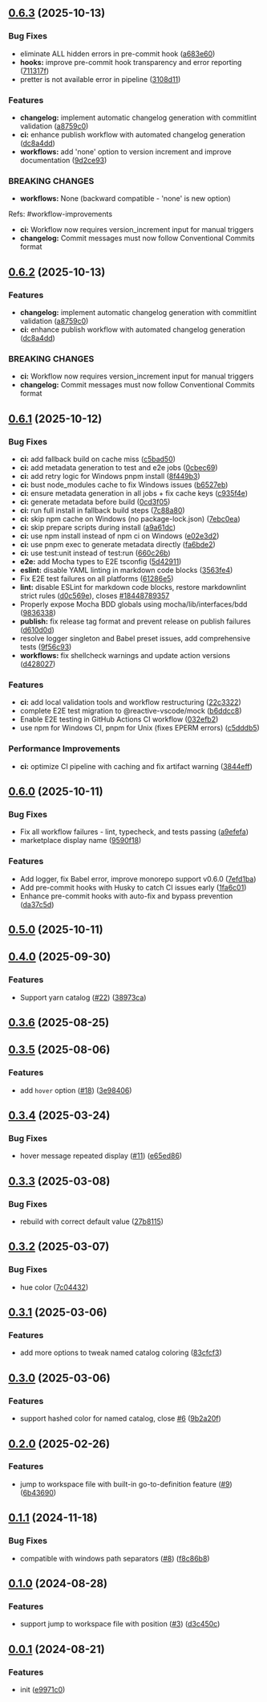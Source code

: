 ## [0.6.3](https://github.com/tobiashochguertel/vscode-catalog-lens/compare/v0.6.1...v0.6.3) (2025-10-13)

### Bug Fixes

- eliminate ALL hidden errors in pre-commit hook ([a683e60](https://github.com/tobiashochguertel/vscode-catalog-lens/commit/a683e60f4ab04b66160eb8d1849e8fd1f366156f))
- **hooks:** improve pre-commit hook transparency and error reporting ([711317f](https://github.com/tobiashochguertel/vscode-catalog-lens/commit/711317f8d3d892c70d2ff51fc6c11dd25cf67595))
- pretter is not available error in pipeline ([3108d11](https://github.com/tobiashochguertel/vscode-catalog-lens/commit/3108d1169aa4a4179c98f29ab4418deb6a662f19))

### Features

- **changelog:** implement automatic changelog generation with commitlint validation ([a8759c0](https://github.com/tobiashochguertel/vscode-catalog-lens/commit/a8759c0ec3acc5d5e8fa303d6b672ec9abdbd560))
- **ci:** enhance publish workflow with automated changelog generation ([dc8a4dd](https://github.com/tobiashochguertel/vscode-catalog-lens/commit/dc8a4ddafc7fdc1510ab6bdf06a4fd5c2dd12e26))
- **workflows:** add 'none' option to version increment and improve documentation ([9d2ce93](https://github.com/tobiashochguertel/vscode-catalog-lens/commit/9d2ce9322acecf490c2165ce224beb9eaddb1873))

### BREAKING CHANGES

- **workflows:** None (backward compatible - 'none' is new option)

Refs: #workflow-improvements

- **ci:** Workflow now requires version_increment input for manual triggers
- **changelog:** Commit messages must now follow Conventional Commits format

## [0.6.2](https://github.com/tobiashochguertel/vscode-catalog-lens/compare/v0.6.1...v0.6.2) (2025-10-13)

### Features

- **changelog:** implement automatic changelog generation with commitlint validation ([a8759c0](https://github.com/tobiashochguertel/vscode-catalog-lens/commit/a8759c0ec3acc5d5e8fa303d6b672ec9abdbd560))
- **ci:** enhance publish workflow with automated changelog generation ([dc8a4dd](https://github.com/tobiashochguertel/vscode-catalog-lens/commit/dc8a4ddafc7fdc1510ab6bdf06a4fd5c2dd12e26))

### BREAKING CHANGES

- **ci:** Workflow now requires version_increment input for manual triggers
- **changelog:** Commit messages must now follow Conventional Commits format

## [0.6.1](https://github.com/tobiashochguertel/vscode-catalog-lens/compare/v0.6.0...v0.6.1) (2025-10-12)

### Bug Fixes

- **ci:** add fallback build on cache miss ([c5bad50](https://github.com/tobiashochguertel/vscode-catalog-lens/commit/c5bad5066bfad5d51a990b68fd87dc6c7a582a73))
- **ci:** add metadata generation to test and e2e jobs ([0cbec69](https://github.com/tobiashochguertel/vscode-catalog-lens/commit/0cbec691d59c460473a2a449936d187ecd615b80))
- **ci:** add retry logic for Windows pnpm install ([8f449b3](https://github.com/tobiashochguertel/vscode-catalog-lens/commit/8f449b3e36ca1f3d3d58feca85ec4d188a3c92a0))
- **ci:** bust node_modules cache to fix Windows issues ([b6527eb](https://github.com/tobiashochguertel/vscode-catalog-lens/commit/b6527eb668f26afd963f75948998024640898943))
- **ci:** ensure metadata generation in all jobs + fix cache keys ([c935f4e](https://github.com/tobiashochguertel/vscode-catalog-lens/commit/c935f4ea1c8200d425009eb1d3d211c1283ada38))
- **ci:** generate metadata before build ([0cd3f05](https://github.com/tobiashochguertel/vscode-catalog-lens/commit/0cd3f05ef691427f0f79d9df58cec710a54f4563))
- **ci:** run full install in fallback build steps ([7c88a80](https://github.com/tobiashochguertel/vscode-catalog-lens/commit/7c88a80b0db60a5e67ad984444264e45ae4a4610))
- **ci:** skip npm cache on Windows (no package-lock.json) ([7ebc0ea](https://github.com/tobiashochguertel/vscode-catalog-lens/commit/7ebc0ea1a0c495f67c72618c69b059a462d024cc))
- **ci:** skip prepare scripts during install ([a9a61dc](https://github.com/tobiashochguertel/vscode-catalog-lens/commit/a9a61dc9c31036b5300081e39e2d2f060b70a1ab))
- **ci:** use npm install instead of npm ci on Windows ([e02e3d2](https://github.com/tobiashochguertel/vscode-catalog-lens/commit/e02e3d289f4737c16adf4b0424aa5945b18d2b18))
- **ci:** use pnpm exec to generate metadata directly ([fa6bde2](https://github.com/tobiashochguertel/vscode-catalog-lens/commit/fa6bde275de2ef51bb7b91f82fb1107953390e59))
- **ci:** use test:unit instead of test:run ([660c26b](https://github.com/tobiashochguertel/vscode-catalog-lens/commit/660c26b7a823faff3794f8699659a583cb005859))
- **e2e:** add Mocha types to E2E tsconfig ([5d42911](https://github.com/tobiashochguertel/vscode-catalog-lens/commit/5d429119015b0b5d2e0a76dfbb938819d863bbcc))
- **eslint:** disable YAML linting in markdown code blocks ([3563fe4](https://github.com/tobiashochguertel/vscode-catalog-lens/commit/3563fe48ec5889239525336d04c6100a5b1e98a4))
- Fix E2E test failures on all platforms ([61286e5](https://github.com/tobiashochguertel/vscode-catalog-lens/commit/61286e53e47eb9657d4a1f004c01c82c8b4a0649))
- **lint:** disable ESLint for markdown code blocks, restore markdownlint strict rules ([d0c569e](https://github.com/tobiashochguertel/vscode-catalog-lens/commit/d0c569ec9e0b15d79577e3d96195009c0ad77067)), closes [#18448789357](https://github.com/tobiashochguertel/vscode-catalog-lens/issues/18448789357)
- Properly expose Mocha BDD globals using mocha/lib/interfaces/bdd ([9836338](https://github.com/tobiashochguertel/vscode-catalog-lens/commit/983633864cae44d98daeddce56fa930351e468d7))
- **publish:** fix release tag format and prevent release on publish failures ([d610d0d](https://github.com/tobiashochguertel/vscode-catalog-lens/commit/d610d0d6c2c684bfb0c414f686eb53988f072dc8))
- resolve logger singleton and Babel preset issues, add comprehensive tests ([9f56c93](https://github.com/tobiashochguertel/vscode-catalog-lens/commit/9f56c9393c65c5b041ab04f5e4b83066b63f5709))
- **workflows:** fix shellcheck warnings and update action versions ([d428027](https://github.com/tobiashochguertel/vscode-catalog-lens/commit/d428027218e8e84ba1c4610ce24569b550abf16a))

### Features

- **ci:** add local validation tools and workflow restructuring ([22c3322](https://github.com/tobiashochguertel/vscode-catalog-lens/commit/22c33222316d7bf543d270d0570faabfa45f4dff))
- complete E2E test migration to @reactive-vscode/mock ([b6ddcc8](https://github.com/tobiashochguertel/vscode-catalog-lens/commit/b6ddcc8c0e0cc94fec957cf0eab543aaec545e11))
- Enable E2E testing in GitHub Actions CI workflow ([032efb2](https://github.com/tobiashochguertel/vscode-catalog-lens/commit/032efb2cd57461a8222808c83a742603eb3a12c5))
- use npm for Windows CI, pnpm for Unix (fixes EPERM errors) ([c5dddb5](https://github.com/tobiashochguertel/vscode-catalog-lens/commit/c5dddb5b19260468efb36872d09139dce9f9facb))

### Performance Improvements

- **ci:** optimize CI pipeline with caching and fix artifact warning ([3844eff](https://github.com/tobiashochguertel/vscode-catalog-lens/commit/3844effc10c371725a86afaa9251ab877ebd0936))

## [0.6.0](https://github.com/tobiashochguertel/vscode-catalog-lens/compare/v0.5.0...v0.6.0) (2025-10-11)

### Bug Fixes

- Fix all workflow failures - lint, typecheck, and tests passing ([a9efefa](https://github.com/tobiashochguertel/vscode-catalog-lens/commit/a9efefad19c1ddb4a97d426a051b09e667583e85))
- marketplace display name ([9590f18](https://github.com/tobiashochguertel/vscode-catalog-lens/commit/9590f18ca9d86d52d0a007bf1c2fd9ba66c69342))

### Features

- Add logger, fix Babel error, improve monorepo support v0.6.0 ([7efd1ba](https://github.com/tobiashochguertel/vscode-catalog-lens/commit/7efd1ba4c24fe16d5712b55c45313ff04594bc2f))
- Add pre-commit hooks with Husky to catch CI issues early ([1fa6c01](https://github.com/tobiashochguertel/vscode-catalog-lens/commit/1fa6c0163dab1b0e68ed714223030301063a3125))
- Enhance pre-commit hooks with auto-fix and bypass prevention ([da37c5d](https://github.com/tobiashochguertel/vscode-catalog-lens/commit/da37c5d374264c29829c6d664ee46e135feb7f39))

## [0.5.0](https://github.com/tobiashochguertel/vscode-catalog-lens/compare/v0.4.0...v0.5.0) (2025-10-11)

## [0.4.0](https://github.com/tobiashochguertel/vscode-catalog-lens/compare/v0.3.6...v0.4.0) (2025-09-30)

### Features

- Support yarn catalog ([#22](https://github.com/tobiashochguertel/vscode-catalog-lens/issues/22)) ([38973ca](https://github.com/tobiashochguertel/vscode-catalog-lens/commit/38973ca14a45ad616b72ad0b7a596d23f0dfcdf8))

## [0.3.6](https://github.com/tobiashochguertel/vscode-catalog-lens/compare/v0.3.5...v0.3.6) (2025-08-25)

## [0.3.5](https://github.com/tobiashochguertel/vscode-catalog-lens/compare/v0.3.4...v0.3.5) (2025-08-06)

### Features

- add `hover` option ([#18](https://github.com/tobiashochguertel/vscode-catalog-lens/issues/18)) ([3e98406](https://github.com/tobiashochguertel/vscode-catalog-lens/commit/3e98406d3723a2b4f1174cc4270345b5129ca1fc))

## [0.3.4](https://github.com/tobiashochguertel/vscode-catalog-lens/compare/v0.3.3...v0.3.4) (2025-03-24)

### Bug Fixes

- hover message repeated display ([#11](https://github.com/tobiashochguertel/vscode-catalog-lens/issues/11)) ([e65ed86](https://github.com/tobiashochguertel/vscode-catalog-lens/commit/e65ed8646e326bcf074ecd4aed73efcbe831bedd))

## [0.3.3](https://github.com/tobiashochguertel/vscode-catalog-lens/compare/v0.3.2...v0.3.3) (2025-03-08)

### Bug Fixes

- rebuild with correct default value ([27b8115](https://github.com/tobiashochguertel/vscode-catalog-lens/commit/27b8115d0a19fdfae6cad44313f76816aa2c5590))

## [0.3.2](https://github.com/tobiashochguertel/vscode-catalog-lens/compare/v0.3.1...v0.3.2) (2025-03-07)

### Bug Fixes

- hue color ([7c04432](https://github.com/tobiashochguertel/vscode-catalog-lens/commit/7c0443223c5ea05dbb4306f17491976cca5bea26))

## [0.3.1](https://github.com/tobiashochguertel/vscode-catalog-lens/compare/v0.3.0...v0.3.1) (2025-03-06)

### Features

- add more options to tweak named catalog coloring ([83cfcf3](https://github.com/tobiashochguertel/vscode-catalog-lens/commit/83cfcf3b7d78d3f91f3951da73f8fce4084ada71))

## [0.3.0](https://github.com/tobiashochguertel/vscode-catalog-lens/compare/v0.2.0...v0.3.0) (2025-03-06)

### Features

- support hashed color for named catalog, close [#6](https://github.com/tobiashochguertel/vscode-catalog-lens/issues/6) ([9b2a20f](https://github.com/tobiashochguertel/vscode-catalog-lens/commit/9b2a20f5dd8f9e1b8a1f1c2dbc22579bc791640f))

## [0.2.0](https://github.com/tobiashochguertel/vscode-catalog-lens/compare/v0.1.1...v0.2.0) (2025-02-26)

### Features

- jump to workspace file with built-in go-to-definition feature ([#9](https://github.com/tobiashochguertel/vscode-catalog-lens/issues/9)) ([6b43690](https://github.com/tobiashochguertel/vscode-catalog-lens/commit/6b43690805e0acc27f03d456e1e66dc06e2b27b5))

## [0.1.1](https://github.com/tobiashochguertel/vscode-catalog-lens/compare/v0.1.0...v0.1.1) (2024-11-18)

### Bug Fixes

- compatible with windows path separators ([#8](https://github.com/tobiashochguertel/vscode-catalog-lens/issues/8)) ([f8c86b8](https://github.com/tobiashochguertel/vscode-catalog-lens/commit/f8c86b8e030f717c7a1f13a11ffeb0b9e0a23159))

## [0.1.0](https://github.com/tobiashochguertel/vscode-catalog-lens/compare/v0.0.1...v0.1.0) (2024-08-28)

### Features

- support jump to workspace file with position ([#3](https://github.com/tobiashochguertel/vscode-catalog-lens/issues/3)) ([d3c450c](https://github.com/tobiashochguertel/vscode-catalog-lens/commit/d3c450cb7e4f272062e41c788e14c4dabe929336))

## [0.0.1](https://github.com/tobiashochguertel/vscode-catalog-lens/compare/e9971c0c5b4164f7521806fa458c649966785679...v0.0.1) (2024-08-21)

### Features

- init ([e9971c0](https://github.com/tobiashochguertel/vscode-catalog-lens/commit/e9971c0c5b4164f7521806fa458c649966785679))
